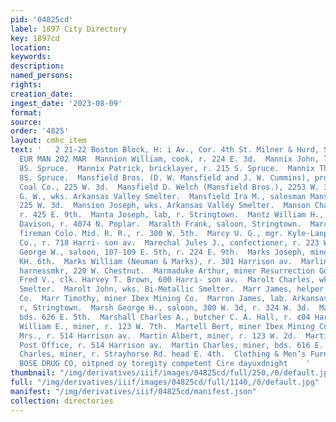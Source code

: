 ```yaml
---
pid: '04825cd'
label: 1897 City Directory
key: 1897cd
location: 
keywords: 
description: 
named_persons: 
rights: 
creation_date: 
ingest_date: '2023-08-09'
format: 
source: 
order: '4825'
layout: cmhc_item
text: '   2 21-22 Boston Block, H: i Av., Cor. 4th St. Milner & Hurd, SRE RNAULREREN
  EUR MAN 202 MAR  Mannion William, cook, r. 224 E. 3d.  Mannix John, lab, r. 215
  8S. Spruce.  Mannix Patrick, bricklayer, r. 215 S. Spruce.  Mannix Thomas, r. 215
  8S. Spruce.  Mansfield Bros. (D. W. Mansfield and J. W. Cummins), proprs. Diamond
  Coal Co., 225 W. 3d.  Mansfield D. Welch (Mansfield Bros.), 2253 W. 3d.  Mansfield
  G. W., wks. Arkansas Valley Smelter.  Mansfield Ira M., salesman Mansfield Bros.,
  225 W. 3d.  Mansion Joseph, wks. Arkansas Valley Smelter.  Manson Charles, miner,
  r. 425 E. 9th.  Manta Joseph, lab, r. Stringtown.  Mantz William H., lab. R. J.
  Davison, r. 4074 N. Poplar.  Maralth Frank, saloon, Stringtown.  Marcil Ernest A.,
  fireman Colo. Mid. R. R., r. 300 W. 5th.  Marcy U. G., mgr. Kyle-Lanphier Cycle
  Co., r. 718 Harri- son av.  Marechal Jules J., confectioner, r. 223 W. 6th.  Markley
  George W., saloon, 107-109 E. 5th, r. 224 E. 9th.  Marks Joseph, miner, bds. 804
  KH. 6th.  Marks William (Neuman & Marks), r. 301 Harrison av.  Marling George W.,
  harnessmkr, 220 W. Chestnut.  Marmaduke Arthur, miner Resurrection Gold Mining Co.  Marmaduke
  Fred V., clk. Harvey T. Brown, 600 Harri- son av.  Marolt Charles, wks. Bi-Metallic
  Smelter.  Marolt John, wks. Bi-Metallic Smelter.  Marr James, helper Ibex Mining
  Co.  Marr Timothy, miner Ibex Mining Co.  Marron James, lab. Arkansas Valley Smelter,
  r, Stringtown.  Marsh George H., saloon, 300 W. 3d, r. 324 W. 3d.  Marsh Wade, miner,
  bds. 626 E. 5th.  Marshall Charles A., butcher C. A. Hall, r. ¢04 Harrison av.  Marshman
  William E., miner, r. 123 W. 7th.  Martell Bert, miner Ibex Mining Co.  Martin Ada
  Mrs., r. 514 Harrison av.  Martin Albert, miner, r. 123 W. 2d.  Martin Bert, clk.
  Post Office, r. 514 Harrison av.  Martin Charles, miner, bds. 616 E. 6th.  Martin
  Charles, miner, r. Strayhorse Rd. head E. 4th.  Clothing & Men’s Furnishings ™2232.cs"¢,°*"  THE
  BOSE DRUG CO, oitpned oy toregity competent Cire dayuxdnight    '
thumbnail: "/img/derivatives/iiif/images/04825cd/full/250,/0/default.jpg"
full: "/img/derivatives/iiif/images/04825cd/full/1140,/0/default.jpg"
manifest: "/img/derivatives/iiif/04825cd/manifest.json"
collection: directories
---
```

